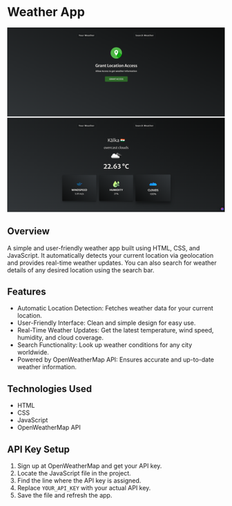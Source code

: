 # Weather App
![Weather App](./Weather-1.png)
![Weather App](./Weather-2.png)


## Overview

A simple and user-friendly weather app built using HTML, CSS, and JavaScript. It automatically detects your current location via geolocation and provides real-time weather updates. You can also search for weather details of any desired location using the search bar.

## Features
- Automatic Location Detection: Fetches weather data for your current location.
- User-Friendly Interface: Clean and simple design for easy use.
- Real-Time Weather Updates: Get the latest temperature, wind speed, humidity, and cloud coverage.
- Search Functionality: Look up weather conditions for any city worldwide.
- Powered by OpenWeatherMap API: Ensures accurate and up-to-date weather information.

## Technologies Used
- HTML
- CSS
- JavaScript
- OpenWeatherMap API

## API Key Setup
1. Sign up at OpenWeatherMap and get your API key.
2. Locate the JavaScript file in the project.
3. Find the line where the API key is assigned.
4. Replace `YOUR_API_KEY` with your actual API key.
5. Save the file and refresh the app.

